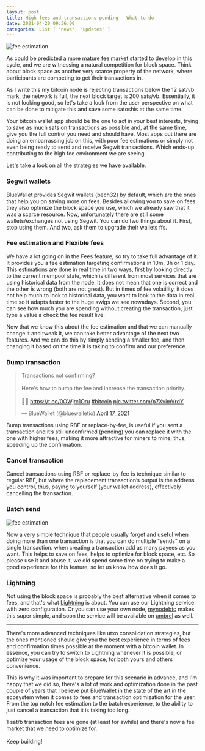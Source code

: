 ```yaml
---
layout: post
title: High fees and transactions pending - What to do
date: 2021-04-20 09:36:00
categories: List [ "news", "updates" ]
---
```

<div id="bump" class="uk-card">
     <div class="features uk-text-center">
           <img src="https://bluewallet.io/uploads//features/fees.png" alt="fee estimation">
        </div>
   </div>

As could be [predicted a more mature fee market](https://bluewallet.io/Preparing-for-war-how-was-2019-and-a-glimpse-of-the-future-72637ffe58eb/) started to develop in this cycle, and we are witnessing a natural competition for block space. Think about block space as another very scarce property of the network, where participants are competing to get their transactions in.

As I write this my bitcoin node is rejecting transactions below the 12 sat/vb mark, the network is full, the next block target is 200 sats/vb. Essentially, it is not looking good, so let's take a look from the user perspective on what can be done to mitigate this and save some satoshis at the same time.

Your bitcoin wallet app should be the one to act in your best interests, trying to save as much sats on transactions as possible and, at the same time, give you the full control you need and should have. Most apps out there are doing an embarrassing job on this, with poor fee estimations or simply not even being ready to send and receive Segwit transactions. Which ends-up contributing to the high fee environment we are seeing. 

Let's take a look on all the strategies we have available.

### Segwit wallets

BlueWallet provides Segwit wallets (bech32) by default, which are the ones that help you on saving more on fees. Besides allowing you to save on fees they also optimize the block space you use, which we already saw that it was a scarce resource. Now, unfortunately there are still some wallets/exchanges not using Segwit. You can do two things about it. First, stop using them. And two, ask them to upgrade their wallets ffs.

### Fee estimation and Flexible fees 

We have a lot going on in the Fees feature, so try to take full advantage of it. It provides you a fee estimation targeting confirmations in 10m, 3h or 1 day. This estimations are done in real time in two ways, first by looking directly to the current mempool state, which is different from most services that are using historical data from the node. It does not mean that one is correct and the other is wrong (both are not great). But in times of fee volatility, it does not help much to look to historical data, you want to look to the data in real time so it adapts faster to the huge swigs we see nowadays. Second, you can see how much you are spending without creating the transaction, just type a value a check the fee result live.

Now that we know this about the fee estimation and that we can manually change it and tweak it, we can take better advantage of the next two features. And we can do this by simply sending a smaller fee, and then changing it based on the time it is taking to confirm and our preference. 

### Bump transaction 

<div class="uk-text-center">

<blockquote class="twitter-tweet"><p lang="en" dir="ltr">Transactions not confirming? <br><br>Here&#39;s how to bump the fee and increase the transaction priority.<br><br>👩‍🎤 <a href="https://t.co/0OWjrc1Oru">https://t.co/0OWjrc1Oru</a> <a href="https://twitter.com/hashtag/bitcoin?src=hash&amp;ref_src=twsrc%5Etfw">#bitcoin</a> <a href="https://t.co/p7XvimVrdY">pic.twitter.com/p7XvimVrdY</a></p>&mdash; BlueWallet (@bluewalletio) <a href="https://twitter.com/bluewalletio/status/1383426612218134533?ref_src=twsrc%5Etfw">April 17, 2021</a></blockquote> <script async src="https://platform.twitter.com/widgets.js" charset="utf-8"></script>

</div>

Bump transactions using RBF or replace-by-fee, is useful if you sent a transaction and it’s still unconfirmed (pending) you can replace it with the one with higher fees, making it more attractive for miners to mine, thus, speeding up the confirmation.

### Cancel transaction 

Cancel transactions using RBF or replace-by-fee  is technique similar to regular RBF, but where the replacement transaction’s output is the address you control, thus, paying to yourself (your wallet address), effectively cancelling the transaction.

### Batch send 

<div class="features uk-text-center">
   <img src="https://bluewallet.io/uploads//features/batch.png" alt="fee estimation">
</div>

Now a very simple technique that people usually forget and useful when doing more than one transaction is that you can do multiple "sends" on a single transaction. when creating a transaction add as many payees as you want. This helps to save on fees, helps to optimize for block space, etc. So please use it and abuse it, we did spend some time on trying to make a good experience for this feature, so let us know how does it go.

### Lightning

Not using the block space is probably the best alternative when it comes to fees, and that's what [Lightning](https://bluewallet.io/lightning/) is about. You can use our Lightning service with zero configuration. Or you can use your own node, [mynodebtc](http://mynodebtc.com/) makes this super simple, and soon the service will be available on [umbrel](https://getumbrel.com/) as well.

<hr class="uk-margin-medium">

There's more advanced techniques like utxo consolidation strategies, but the ones mentioned should give you the best experience in terms of fees and confirmation times possible at the moment with a bitcoin wallet. In essence, you can try to switch to Lightning whenever it is possible, or optimize your usage of the block space, for both yours and others convenience.

This is why it was important to prepare for this scenario in advance, and I'm happy that we did so, there's a lot of work and optimization done in the past couple of years that I believe put BlueWallet in the state of the art in the ecosystem when it comes to fees and transaction optimization for the user. From the top notch fee estimation to the batch experience, to the ability to just cancel a transaction that it is taking too long. 

1 sat/b transaction fees are gone (at least for awhile) and there's now a fee market that we need to optimize for. \
\
Keep building!